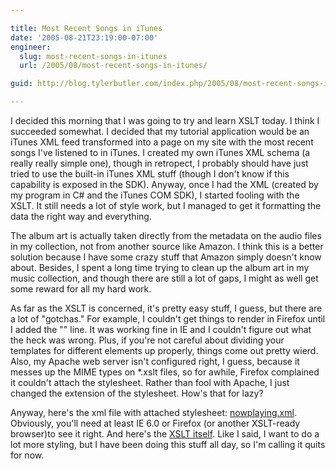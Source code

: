```yaml
---

title: Most Recent Songs in iTunes
date: '2005-08-21T23:19:00-07:00'
engineer:
  slug: most-recent-songs-in-itunes
  url: /2005/08/most-recent-songs-in-itunes/

guid: http://blog.tylerbutler.com/index.php/2005/08/most-recent-songs-in-itunes/

---
```


I decided this morning that I was going to try and learn XSLT today. I think I
succeeded somewhat. I decided that my tutorial application would be an iTunes
XML feed transformed into a page on my site with the most recent songs I've
listened to in iTunes. I created my own iTunes XML schema (a really really
simple one), though in retropect, I probably should have just tried to use the
built-in iTunes XML stuff (though I don't know if this capability is exposed
in the SDK). Anyway, once I had the XML (created by my program in C# and the
iTunes COM SDK), I started fooling with the XSLT. It still needs a lot of
style work, but I managed to get it formatting the data the right way and
everything.

  
The album art is actually taken directly from the metadata on the audio files
in my collection, not from another source like Amazon. I think this is a
better solution because I have some crazy stuff that Amazon simply doesn't
know about. Besides, I spent a long time trying to clean up the album art in
my music collection, and though there are still a lot of gaps, I might as well
get some reward for all my hard work.

  
As far as the XSLT is concerned, it's pretty easy stuff, I guess, but there
are a lot of "gotchas." For example, I couldn't get things to render in
Firefox until I added the "" line. It was working fine in IE and I couldn't
figure out what the heck was wrong. Plus, if you're not careful about dividing
your templates for different elements up properly, things come out pretty
wierd. Also, my Apache web server isn't configured right, I guess, because it
messes up the MIME types on *.xslt files, so for awhile, Firefox complained it
couldn't attach the stylesheet. Rather than fool with Apache, I just changed
the extension of the stylesheet. How's that for lazy?

  
Anyway, here's the xml file with attached stylesheet: [nowplaying.xml][1].
Obviously, you'll need at least IE 6.0 or Firefox (or another XSLT-ready
browser)to see it right. And here's the [XSLT itself][2]. Like I said, I want
to do a lot more styling, but I have been doing this stuff all day, so I'm
calling it quits for now.

   [1]: /SiteCollectionDocuments/Post%20Content/nowplaying.xml ()
   [2]: /SiteCollectionDocuments/Post%20Content/fullview.xsl ()

